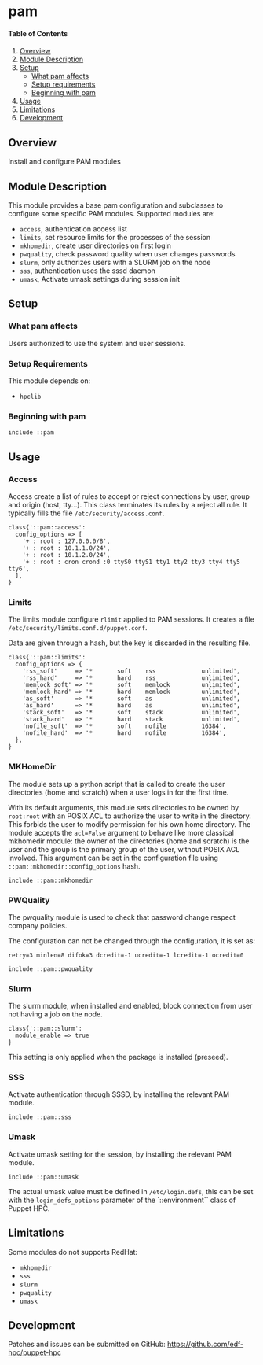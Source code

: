 # pam

#### Table of Contents

1. [Overview](#overview)
2. [Module Description](#module-description)
3. [Setup](#setup)
    * [What pam affects](#what-clara-affects)
    * [Setup requirements](#setup-requirements)
    * [Beginning with pam](#beginning-with-pam)
4. [Usage](#usage)
5. [Limitations](#limitations)
6. [Development](#development)

## Overview

Install and configure PAM modules

## Module Description

This module provides a base pam configuration and subclasses to configure
some specific PAM modules. Supported modules are:

* `access`, authentication access list
* `limits`, set resource limits for the processes of the session
* `mkhomedir`, create user directories on first login
* `pwquality`, check password quality when user changes passwords
* `slurm`, only authorizes users with a SLURM job on the node
* `sss`, authentication uses the sssd daemon
* `umask`, Activate umask settings during session init

## Setup

### What pam affects

Users authorized to use the system and user sessions.

### Setup Requirements

This module depends on:

* `hpclib`

### Beginning with pam

```
include ::pam
```

## Usage

### Access

Access create a list of rules to accept or reject connections by user, group
and origin (host, tty...). This class terminates its rules by a reject all
rule. It typically fills the file ``/etc/security/access.conf``.

```
class{'::pam::access':
  config_options => [
    '+ : root : 127.0.0.0/8',
    '+ : root : 10.1.1.0/24',
    '+ : root : 10.1.2.0/24',
    '+ : root : cron crond :0 ttyS0 ttyS1 tty1 tty2 tty3 tty4 tty5 tty6',
  ],
}
```

### Limits

The limits module configure ``rlimit`` applied to PAM sessions. It creates a
file ``/etc/security/limits.conf.d/puppet.conf``.

Data are given through a hash, but the key is discarded in the resulting file.

```
class{'::pam::limits':
  config_options => {
    'rss_soft'     => '*       soft    rss             unlimited',
    'rss_hard'     => '*       hard    rss             unlimited',
    'memlock_soft' => '*       soft    memlock         unlimited',
    'memlock_hard' => '*       hard    memlock         unlimited',
    'as_soft'      => '*       soft    as              unlimited',
    'as_hard'      => '*       hard    as              unlimited',
    'stack_soft'   => '*       soft    stack           unlimited',
    'stack_hard'   => '*       hard    stack           unlimited',
    'nofile_soft'  => '*       soft    nofile          16384',
    'nofile_hard'  => '*       hard    nofile          16384',
  },
}
```

### MKHomeDir

The module sets up a python script that is called to create the user
directories (home and scratch) when a user logs in for the first time.

With its default arguments, this module sets directories to be owned by
``root:root`` with an POSIX ACL to authorize the user to write in the directory.
This forbids the user to modify permission for his own home directory. The
module accepts the ``acl=False`` argument to behave like more classical mkhomedir
module: the owner of the directories (home and scratch) is the user and the
group is the primary group of the user, without POSIX ACL involved. This
argument can be set in the configuration file using 
``::pam::mkhomedir::config_options`` hash.

```
include ::pam::mkhomedir
```

### PWQuality

The pwquality module is used to check that password change respect company
policies.

The configuration can not be changed through the configuration, it is set as:

```
retry=3 minlen=8 difok=3 dcredit=-1 ucredit=-1 lcredit=-1 ocredit=0
```

```
include ::pam::pwquality
```

### Slurm

The slurm module, when installed and enabled, block connection from user not
having a job on the node.

```
class{'::pam::slurm':
  module_enable => true
}
```

This setting is only applied when the package is installed (preseed).

### SSS

Activate authentication through SSSD, by installing the relevant PAM module.

```
include ::pam::sss
```

### Umask

Activate umask setting for the session, by installing the relevant PAM module.

```
include ::pam::umask
```

The actual umask value must be defined in `/etc/login.defs`, this can be set with
the `login_defs_options` parameter of the `::environment`` class of Puppet HPC.

## Limitations

Some modules do not supports RedHat:

* ``mkhomedir``
* `sss`
* `slurm`
* `pwquality`
* `umask`

## Development

Patches and issues can be submitted on GitHub:
https://github.com/edf-hpc/puppet-hpc
